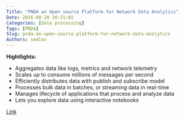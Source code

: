 ```yaml
---
Title: "PNDA an Open source Platform for Network Data Analytics"
Date: 2016-08-20 20:31:02
Categories: [data processing]
Tags: [PNDA]
Slug: pnda-an-open-source-platform-for-network-data-analytics
Authors: sedlav
---
```


**Hightlights:**

* Aggregates data like logs, metrics and network telemetry
* Scales up to consume millions of messages per second
* Efficiently distributes data with publish and subscribe model
* Processes bulk data in batches, or streaming data in real-time
* Manages lifecycle of applications that process and analyze data
* Lets you explore data using interactive notebooks

[Link](http://pndaproject.io/overview)
